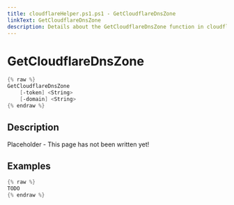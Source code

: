 ```yaml
---
title: cloudflareHelper.ps1.ps1 - GetCloudflareDnsZone
linkText: GetCloudflareDnsZone
description: Details about the GetCloudflareDnsZone function in cloudflareHelper.ps1.ps1 helper script
---
```


# GetCloudflareDnsZone

```PowerShell
{% raw %}
GetCloudflareDnsZone
    [-token] <String>
    [-domain] <String>
{% endraw %}
```

## Description

Placeholder - This page has not been written yet!

## Examples

```PowerShell
{% raw %}
TODO
{% endraw %}
```
